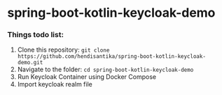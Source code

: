 # spring-boot-kotlin-keycloak-demo

### Things todo list:

1. Clone this repository: `git clone https://github.com/hendisantika/spring-boot-kotlin-keycloak-demo.git`
2. Navigate to the folder: `cd spring-boot-kotlin-keycloak-demo`
3. Run Keycloak Container using Docker Compose
4. Import keycloak realm file